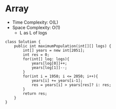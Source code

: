 # Array
* Time Complexity: O(L)
* Space Complexity: O(1)
	* L as L of logs
```
class Solution {
    public int maximumPopulation(int[][] logs) {
        int[] years = new int[2051];
        int res = 0;
        for(int[] log: logs){
            years[log[0]]++;
            years[log[1]]--;
        }
        for(int i = 1950; i <= 2050; i++){
            years[i] += years[i-1];
            res = years[i] > years[res]? i: res;
        }
        return res;
    }
}
```